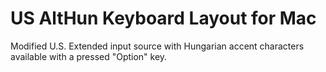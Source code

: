 US AltHun Keyboard Layout for Mac
=================================

Modified U.S. Extended input source with Hungarian accent characters available with a pressed "Option" key.
